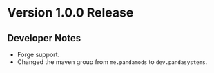 # Version 1.0.0 Release

## Developer Notes
- Forge support.
- Changed the maven group from `me.pandamods` to `dev.pandasystems`.


